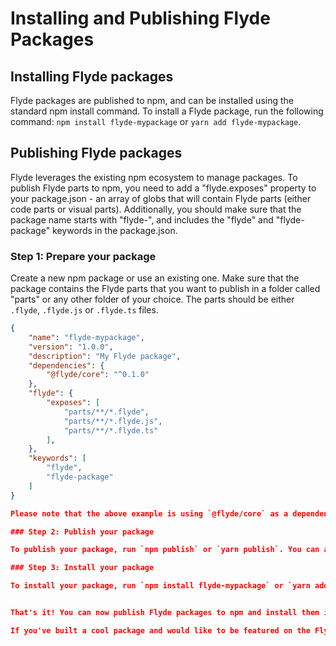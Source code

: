 # Installing and Publishing Flyde Packages

## Installing Flyde packages
Flyde packages are published to npm, and can be installed using the standard npm install command. To install a Flyde package, run the following command: `npm install flyde-mypackage` or `yarn add flyde-mypackage`.

## Publishing Flyde packages

Flyde leverages the existing npm ecosystem to manage packages. To publish Flyde parts to npm, you need to add a "flyde.exposes" property to your package.json - an array of globs that will contain Flyde parts (either code parts or visual parts). Additionally, you should make sure that the package name starts with "flyde-", and includes the "flyde" and "flyde-package" keywords in the package.json.

### Step 1: Prepare your package

Create a new npm package or use an existing one. Make sure that the package contains the Flyde parts that you want to publish in a folder called "parts" or any other folder of your choice. The parts should be either `.flyde`, `.flyde.js` or `.flyde.ts` files.

```json
{
    "name": "flyde-mypackage",
    "version": "1.0.0",
    "description": "My Flyde package",
    "dependencies": {
        "@flyde/core": "^0.1.0"
    },
    "flyde": {
        "exposes": [
            "parts/**/*.flyde",
            "parts/**/*.flyde.js",
            "parts/**/*.flyde.ts"
        ],
    },
    "keywords": [
        "flyde",
        "flyde-package"
    ]
}

Please note that the above example is using `@flyde/core` as a dependency, this is mandatory for all Flyde packages, but you can add other dependencies as you see fit.

### Step 2: Publish your package

To publish your package, run `npm publish` or `yarn publish`. You can also use the `--dry-run` flag to test your package before publishing it.

### Step 3: Install your package

To install your package, run `npm install flyde-mypackage` or `yarn add flyde-mypackage`. You can now use the parts in your Flyde projects.


That's it! You can now publish Flyde packages to npm and install them in your Flyde projects.

If you've built a cool package and would like to be featured on the Flyde website, please let us know [here](https://discord.gg/Bm9CAhM5tU).


